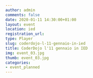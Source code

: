 ```yaml
---
author: admin
comments: false
date: 2020-01-11 14:30:00+01:00
layout: event
location: ied
registration_url:
type: Player
slug: coderdojo-l-11-gennaio-in-ied
title: CoderDojo l'11 gennaio in IED
img: event_03.jpg
thumb: event_03.jpg
categories:
- event_planned
---
```

